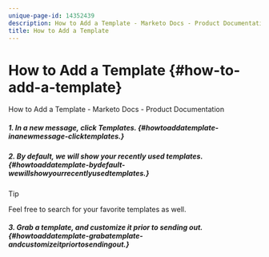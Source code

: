 ```yaml
---
unique-page-id: 14352439
description: How to Add a Template - Marketo Docs - Product Documentation
title: How to Add a Template
---
```


# How to Add a Template {#how-to-add-a-template}

How to Add a Template - Marketo Docs - Product Documentation

##### 1. In a new message, click Templates. {#howtoaddatemplate-inanewmessage-clicktemplates.}

##### 2. By default, we will show your recently used templates. {#howtoaddatemplate-bydefault-wewillshowyourrecentlyusedtemplates.}

>[!TIP]
>
>Feel free to search for your favorite templates as well.

##### 3. Grab a template, and customize it prior to sending out. {#howtoaddatemplate-grabatemplate-andcustomizeitpriortosendingout.}

